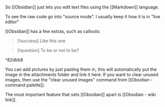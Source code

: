 So [[Obsidian]] just lets you edit text files using the [[Markdown]] language.

To see the raw code go into "source mode". I usually keep it how it is in "live editor"

[[Obsidian]] has a few extras, such as callouts:

> [!success] 
> Like this one

> [!question] 
> To be or not to be?

^82dbb8

You can add pictures by just pasting them in, this will automatically put the image in the attachments folder and link it here. If you want to clear unused images, then use the "clear unused images" command from [[Obsidian - command palette]].

The most important feature that sets [[Obsidian]] apart is [[Obsidian - wiki link]].